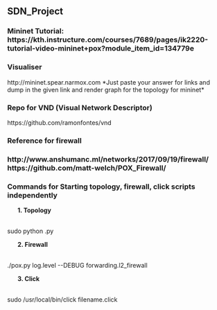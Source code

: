 ## SDN_Project

<h3>Mininet Tutorial: https://kth.instructure.com/courses/7689/pages/ik2220-tutorial-video-mininet+pox?module_item_id=134779e</h3>

<h3>Visualiser</h3> http://mininet.spear.narmox.com
*Just paste your answer for links and dump in the given link and render graph for the topology for mininet*

<h3>Repo for VND (Visual Network Descriptor)</h3> https://github.com/ramonfontes/vnd


<h3>Reference for firewall<h3> http://www.anshumanc.ml/networks/2017/09/19/firewall/
  <br>https://github.com/matt-welch/POX_Firewall/</br>
                            
                            
<h3>Commands for Starting topology, firewall, click scripts independently</h3>
<ol><strong>1. Topology</strong></ol>
<br>sudo python <filename>.py</br>
<ol><strong>2. Firewall</strong></ol>
<br>./pox.py log.level --DEBUG forwarding.l2_firewall</br>
<ol><strong>3. Click</strong></ol>
<br>sudo /usr/local/bin/click filename.click</br>

